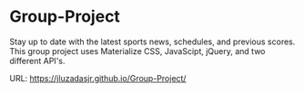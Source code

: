 # Group-Project

Stay up to date with the latest sports news, schedules, and previous scores. This group project uses Materialize CSS, JavaScipt, jQuery, and two different API's.

URL: https://jluzadasjr.github.io/Group-Project/
